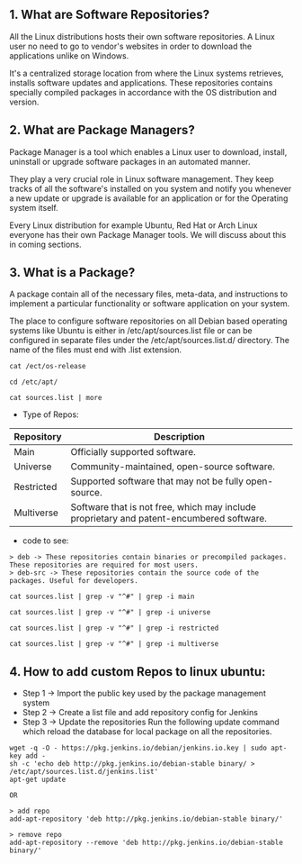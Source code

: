 ## 1. What are Software Repositories?
All the Linux distributions hosts their own software repositories. A Linux user no need to go to vendor's websites in order to download the applications unlike on Windows.

It's a centralized storage location from where the Linux systems retrieves, installs software updates and applications. These repositories contains specially compiled packages in accordance with the OS distribution and version.

## 2. What are Package Managers?

Package Manager is a tool which enables a Linux user to download, install, uninstall or upgrade software packages in an automated manner.

They play a very crucial role in Linux software management. They keep tracks of all the software's installed on you system and notify you whenever a new update or upgrade is available for an application or for the Operating system itself.

Every Linux distribution for example Ubuntu, Red Hat or Arch Linux everyone has their own Package Manager tools. We will discuss about this in coming sections.

## 3. What is a Package?

A package contain all of the necessary files, meta-data, and instructions to implement a particular functionality or software application on your system.

The place to configure software repositories on all Debian based operating systems like Ubuntu is either in /etc/apt/sources.list file or can be configured in separate files under the /etc/apt/sources.list.d/ directory. The name of the files must end with .list extension.

```
cat /ect/os-release

cd /etc/apt/

cat sources.list | more
```

- Type of Repos:

| Repository | Description |
|------------|-------------|
| Main       | Officially supported software. |
| Universe   | Community-maintained, open-source software. |
| Restricted | Supported software that may not be fully open-source. |
| Multiverse | Software that is not free, which may include proprietary and patent-encumbered software. |

- code to see:
```
> deb -> These repositories contain binaries or precompiled packages. These repositories are required for most users.
> deb-src -> These repositories contain the source code of the packages. Useful for developers.

cat sources.list | grep -v "^#" | grep -i main

cat sources.list | grep -v "^#" | grep -i universe

cat sources.list | grep -v "^#" | grep -i restricted

cat sources.list | grep -v "^#" | grep -i multiverse

```

## 4. How to add custom Repos to linux ubuntu:

- Step 1 -> Import the public key used by the package management system
- Step 2 -> Create a list file and add repository config for Jenkins
- Step 3 -> Update the repositories Run the following update command which reload the database for local package on all the repositories.

```
wget -q -O - https://pkg.jenkins.io/debian/jenkins.io.key | sudo apt-key add -
sh -c 'echo deb http://pkg.jenkins.io/debian-stable binary/ > /etc/apt/sources.list.d/jenkins.list'
apt-get update

OR

> add repo
add-apt-repository 'deb http://pkg.jenkins.io/debian-stable binary/'

> remove repo
add-apt-repository --remove 'deb http://pkg.jenkins.io/debian-stable binary/'
```



